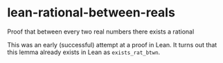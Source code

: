 # lean-rational-between-reals
Proof that between every two real numbers there exists a rational

This was an early (successful) attempt at a proof in Lean.  It turns out that this lemma already exists in Lean as `exists_rat_btwn`.
